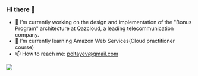 ### Hi there 👋

- 🔭 I’m currently working on the design and implementation of the "Bonus Program" architecture at Qazcloud, a leading telecommunication company.
- 🌱 I’m currently learning Amazon Web Services(Cloud practitioner course)
- 📫 How to reach me: poltayev@gmail.com

<div>
<!--     <img align="top" src="https://github-readme-stats.vercel.app/api?username=poltayev&count_private=true&show_icons=true&hide_border=true" /> -->
    <img align="top" src="https://github-readme-stats.vercel.app/api/top-langs/?username=poltayev&layout=compact&langs_count=10&hide_border=true" />
</div>
